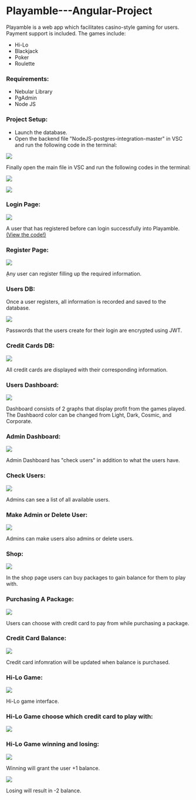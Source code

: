 # Playamble---Angular-Project
Playamble is a web app which facilitates casino-style gaming for users. Payment support is included. The games include:

* Hi-Lo
* Blackjack
* Poker
* Roulette

### Requirements:

* Nebular Library
* PgAdmin
* Node JS

### Project Setup:

* Launch the database.
* Open the backend file "NodeJS-postgres-integration-master" in VSC and run the following code in the terminal:

![](Playamble%20Images/backend.png)

Finally open the main file in VSC and run the following codes in the terminal:

![](Playamble%20Images/npmi.png)

![](Playamble%20Images/serve.png)


### Login Page:

![](Playamble%20Images/Login.png)

A user that has registered before can login successfully into Playamble.
[(View the code!)](https://github.com/NourElias/Playamble---Angular-Project/tree/master/Playamble-main/src/app/pages/forms/login/login-component) 

### Register Page: 

![](Playamble%20Images/Register.png)

ِAny user can register filling up the required information.


### Users DB:

Once a user registers, all information is recorded and saved to the database. 

![](Playamble%20Images/UsersDB.png)

Passwords that the users create for their login are encrypted using JWT. 

### Credit Cards DB:

![](Playamble%20Images/CreditCardsDB.png)

All credit cards are displayed with their corresponding information.

### Users Dashboard:

![](Playamble%20Images/Dashboard.png)

Dashboard consists of 2 graphs that display profit from the games played. The Dashbaord color can be changed from Light, Dark, Cosmic, and Corporate. 

### Admin Dashboard:

![](Playamble%20Images/AdminDashboard.png)

Admin Dashboard has "check users" in addition to what the users have.

### Check Users:

![](Playamble%20Images/Users.png)

Admins can see a list of all available users.

### Make Admin or Delete User:

![](Playamble%20Images/MakeAdmin.png)

Admins can make users also admins or delete users.

### Shop:

![](Playamble%20Images/Shop.png)

In the shop page users can buy packages to gain balance for them to play with.

### Purchasing A Package:

![](Playamble%20Images/PurchasingAPackage.png)

Users can choose with credit card to pay from while purchasing a package. 

### Credit Card Balance:

![](Playamble%20Images/CreditCardInfoWithBalance.png)

Credit card infomration will be updated when balance is purchased. 

### Hi-Lo Game:

![](Playamble%20Images/HiLoGame.png)

Hi-Lo game interface.

### Hi-Lo Game choose which credit card to play with:

![](Playamble%20Images/HiLoGameCreditCard.png)

### Hi-Lo Game winning and losing:

![](Playamble%20Images/HiLoGameWin.png)

Winning will grant the user +1 balance.

![](Playamble%20Images/HiLoGameLose.png)

Losing will result in -2 balance.




